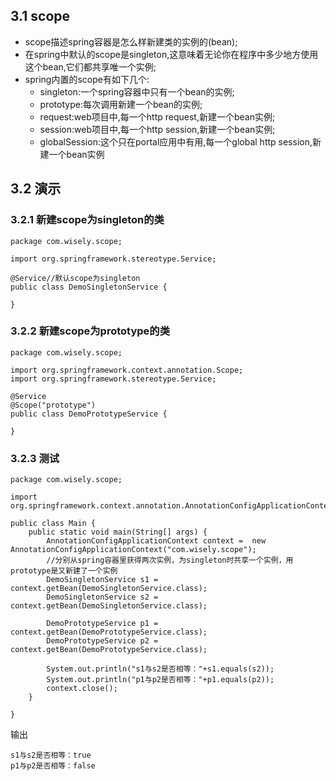 ## 3.1 scope
- scope描述spring容器是怎么样新建类的实例的(bean);
- 在spring中默认的scope是singleton,这意味着无论你在程序中多少地方使用这个bean,它们都共享唯一个实例;
- spring内置的scope有如下几个:
  - singleton:一个spring容器中只有一个bean的实例;
  - prototype:每次调用新建一个bean的实例;
  - request:web项目中,每一个http request,新建一个bean实例;
  - session:web项目中,每一个http session,新建一个bean实例;
  - globalSession:这个只在portal应用中有用,每一个global http session,新建一个bean实例

## 3.2 演示

### 3.2.1 新建scope为singleton的类
```
package com.wisely.scope;

import org.springframework.stereotype.Service;

@Service//默认scope为singleton
public class DemoSingletonService {

}

```

### 3.2.2 新建scope为prototype的类
```
package com.wisely.scope;

import org.springframework.context.annotation.Scope;
import org.springframework.stereotype.Service;

@Service
@Scope("prototype")
public class DemoPrototypeService {

}

```

### 3.2.3 测试
```
package com.wisely.scope;

import org.springframework.context.annotation.AnnotationConfigApplicationContext;

public class Main {
	public static void main(String[] args) {
		AnnotationConfigApplicationContext context =  new AnnotationConfigApplicationContext("com.wisely.scope");
		//分别从spring容器里获得两次实例，为singleton时共享一个实例，用prototype是又新建了一个实例
		DemoSingletonService s1 = context.getBean(DemoSingletonService.class);
		DemoSingletonService s2 = context.getBean(DemoSingletonService.class);

		DemoPrototypeService p1 = context.getBean(DemoPrototypeService.class);
		DemoPrototypeService p2 = context.getBean(DemoPrototypeService.class);

		System.out.println("s1与s2是否相等："+s1.equals(s2));
		System.out.println("p1与p2是否相等："+p1.equals(p2));
		context.close();
	}

}

```

输出
```
s1与s2是否相等：true
p1与p2是否相等：false
```
